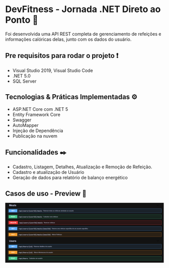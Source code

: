# DevFitness - Jornada .NET Direto ao Ponto 📘
Foi desenvolvida uma API REST completa de gerenciamento de refeições e informações calóricas delas, junto com os dados do usuário.



## [](https://github.com/rick9141/std-devfitness-jornadanet#para-rodar-esse-projeto-voc%C3%AA-vai-precisar-das-seguintes-ferramentas-exclamation)Pre requisitos para rodar o projeto  ❗

-   Visual Studio 2019, Visual Studio Code
-   .NET 5.0
-   SQL Server

## [](https://github.com/rick9141/std-devfitness-jornadanet#tecnologias-&-praticas-implementadas-)Tecnologias & Práticas Implementadas  ⚙

-   ASP.NET Core com .NET 5
-   Entity Framework Core
-   Swagger
-   AutoMapper
-   Injeção de Dependência
-   Publicação na nuvem

## [](https://github.com/rick9141/std-devfitness-jornadanet#funcionalidades-)Funcionalidades ✒️

-   Cadastro, Listagem, Detalhes, Atualização e Remoção de Refeição.
-   Cadastro e atualização de Usuário
-   Geração de dados para relatório de balanço energético

## [](https://github.com/rick9141/td-devfitness-jornadanet#casos-de-uso-)Casos de uso - Preview 📰

<img src="preview.png" alt="apiPreview"/>
